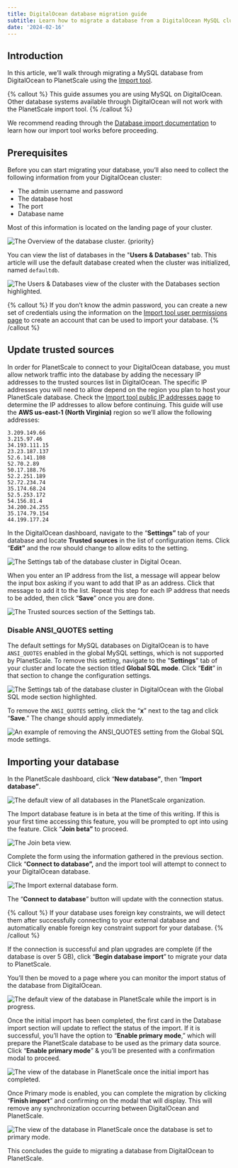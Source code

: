 ```yaml
---
title: DigitalOcean database migration guide
subtitle: Learn how to migrate a database from a DigitalOcean MySQL cluster into PlanetScale using the database Import tool.
date: '2024-02-16'
---
```


## Introduction

In this article, we’ll walk through migrating a MySQL database from DigitalOcean to PlanetScale using the [Import tool](/docs/imports/database-imports).

{% callout %}
This guide assumes you are using MySQL on DigitalOcean. Other database systems available through DigitalOcean will not work with the PlanetScale import tool.
{% /callout %}

We recommend reading through the [Database import documentation](/docs/imports/database-imports) to learn how our import tool works before proceeding.

## Prerequisites

Before you can start migrating your database, you’ll also need to collect the following information from your DigitalOcean cluster:

- The admin username and password
- The database host
- The port
- Database name

Most of this information is located on the landing page of your cluster.

![The Overview of the database cluster. {priority}](/assets/docs/imports/digitalocean-database-migration-guide/the-overview-of-the-database-cluster.png)

You can view the list of databases in the "**Users & Databases**" tab. This article will use the default database created when the cluster was initialized, named `defaultdb`.

![The Users & Databases view of the cluster with the Databases section highlighted.](/assets/docs/imports/digitalocean-database-migration-guide/the-users-and-databases-view-of-the-cluster-with-the-databases-section-highlighted.png)

{% callout %}
If you don’t know the admin password, you can create a new set of credentials using the information on the [Import
tool user permissions page](/docs/imports/import-tool-user-requirements) to create an account that can be used to
import your database.
{% /callout %}

## Update trusted sources

In order for PlanetScale to connect to your DigitalOcean database, you must allow network traffic into the database by adding the necessary IP addresses to the trusted sources list in DigitalOcean. The specific IP addresses you will need to allow depend on the region you plan to host your PlanetScale database. Check the [Import tool public IP addresses page](/docs/imports/import-tool-migration-addresses) to determine the IP addresses to allow before continuing. This guide will use the **AWS us-east-1 (North Virginia)** region so we’ll allow the following addresses:

```
3.209.149.66
3.215.97.46
34.193.111.15
23.23.187.137
52.6.141.108
52.70.2.89
50.17.188.76
52.2.251.189
52.72.234.74
35.174.68.24
52.5.253.172
54.156.81.4
34.200.24.255
35.174.79.154
44.199.177.24
```

In the DigitalOcean dashboard, navigate to the “**Settings”** tab of your database and locate **Trusted sources** in the list of configuration items. Click “**Edit”** and the row should change to allow edits to the setting.

![The Settings tab of the database cluster in Digital Ocean.](/assets/docs/imports/digitalocean-database-migration-guide/the-settings-tab-of-the-database-cluster-in-digital-ocean.png)

When you enter an IP address from the list, a message will appear below the input box asking if you want to add that IP as an address. Click that message to add it to the list. Repeat this step for each IP address that needs to be added, then click “**Save**” once you are done.

![The Trusted sources section of the Settings tab.](/assets/docs/imports/digitalocean-database-migration-guide/the-trusted-sources-section-of-the-settings-tab.png)

### Disable ANSI_QUOTES setting

The default settings for MySQL databases on DigitalOcean is to have `ANSI_QUOTES` enabled in the global MySQL settings, which is not supported by PlanetScale. To remove this setting, navigate to the "**Settings**" tab of your cluster and locate the section titled **Global SQL mode**. Click “**Edit**” in that section to change the configuration settings.

![The Settings tab of the database cluster in DigitalOcean with the Global SQL mode section highlighted.](/assets/docs/imports/digitalocean-database-migration-guide/the-settings-tab-of-the-database-cluster-in-digitalocean-with-the-global-sql-mode-section-highlighted.png)

To remove the `ANSI_QUOTES` setting, click the “**x**” next to the tag and click “**Save**.” The change should apply immediately.

![An example of removing the ANSI_QUOTES setting from the Global SQL mode settings.](/assets/docs/imports/digitalocean-database-migration-guide/an-example-of-removing-the-ansi_quotes-setting-from-the-global-sql-mode-settings.png)

## Importing your database

In the PlanetScale dashboard, click “**New database”**, then “**Import database”**.

![The default view of all databases in the PlanetScale organization.](/assets/docs/imports/digitalocean-database-migration-guide/the-default-view-of-all-databases-in-the-planetscale-organization.png)

The Import database feature is in beta at the time of this writing. If this is your first time accessing this feature, you will be prompted to opt into using the feature. Click “**Join beta”** to proceed.

![The Join beta view.](/assets/docs/imports/digitalocean-database-migration-guide/the-join-beta-view.png)

Complete the form using the information gathered in the previous section. Click “**Connect to database”,** and the import tool will attempt to connect to your DigitalOcean database.

![The Import external database form.](/assets/docs/imports/digitalocean-database-migration-guide/the-import-external-database-form.png)

The “**Connect to database**” button will update with the connection status.

{% callout %}
If your database uses foreign key constraints, we will detect them after successfully connecting to your external database and automatically enable foreign key constraint support for your database.
{% /callout %}

If the connection is successful and plan upgrades are complete (if the database is over 5 GB), click “**Begin database import**” to migrate your data to PlanetScale.

You’ll then be moved to a page where you can monitor the import status of the database from DigitalOcean.

![The default view of the database in PlanetScale while the import is in progress.](/assets/docs/imports/digitalocean-database-migration-guide/the-default-view-of-the-database-in-planetscale-while-the-import-is-in-progress.png)

Once the initial import has been completed, the first card in the Database import section will update to reflect the status of the import. If it is successful, you’ll have the option to “**Enable primary mode**,” which will prepare the PlanetScale database to be used as the primary data source. Click “**Enable primary mode**” & you’ll be presented with a confirmation modal to proceed.

![The view of the database in PlanetScale once the initial import has completed.](/assets/docs/imports/digitalocean-database-migration-guide/the-view-of-the-database-in-planetscale-once-the-initial-import-has-completed.png)

Once Primary mode is enabled, you can complete the migration by clicking “**Finish import**” and confirming on the modal that will display. This will remove any synchronization occurring between DigitalOcean and PlanetScale.

![The view of the database in PlanetScale once the database is set to primary mode.](/assets/docs/imports/digitalocean-database-migration-guide/the-view-of-the-database-in-planetscale-once-the-database-is-set-to-primary-mode.png)

This concludes the guide to migrating a database from DigitalOcean to PlanetScale.
